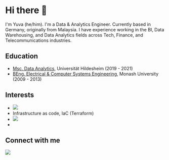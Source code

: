 
# Hi there 👋

I'm Yuva (he/him). I'm a Data & Analytics Engineer. Currently based in Germany, originally from Malaysia. I have experience working in the BI,
Data Warehousing, and Data Analytics fields across Tech, Finance, and Telecommunications industries.

## Education


- [Msc. Data Analytics](https://www.uni-hildesheim.de/studium/studienangebot/masterstudium/data-analytics-master-of-science-msc/), Universität Hildesheim (2019 - 2021)
- [BEng. Electrical & Computer Systems Engineering](https://www.monash.edu/study/courses/majors-minors-specialisations/2023/specialisations/electrical-and-computer-systems-engineering-xs0004), Monash University (2009 - 2013)


## Interests


- <img src="{https://img.shields.io/badge/Amazon_AWS-FF9900?style=for-the-badge&logo=amazonaws&logoColor=white}" />
- Infrastructure as code, IaC (Terraform)
- <img src="{https://img.shields.io/badge/PyTorch-EE4C2C?style=for-the-badge&logo=pytorch&logoColor=white}"/>
- 


## Connect with me
[<img src="https://img.shields.io/badge/LinkedIn-0077B5?style=for-the-badge&logo=linkedin&logoColor=white" />][linkedin]

[linkedin]: www.linkedin.com/in/yuvapk
